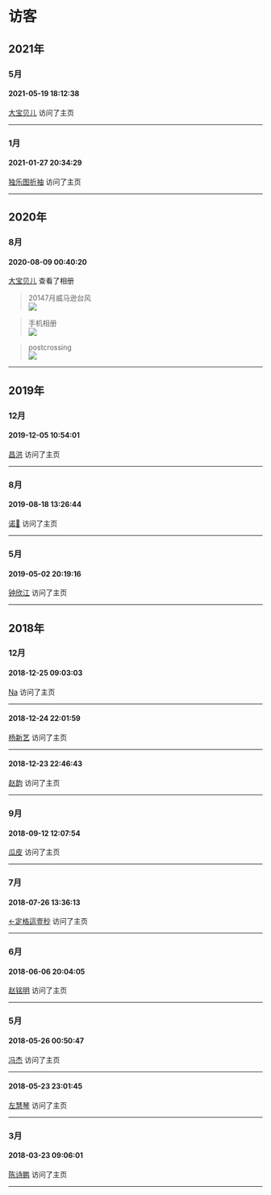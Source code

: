 # 访客
## 2021年
### 5月
#### 2021-05-19 18:12:38  

[大宝贝儿](https://user.qzone.qq.com/2542864301) 访问了主页  

---
### 1月
#### 2021-01-27 20:34:29  

[独乐图折袖](https://user.qzone.qq.com/864540751) 访问了主页  

---
## 2020年
### 8月
#### 2020-08-09 00:40:20  

[大宝贝儿](https://user.qzone.qq.com/2542864301) 查看了相册  
> 20147月威马逊台风  
![](images/D2674FB9.jpeg)  


> 手机相册  
![](images/231612A3.jpeg)  


> postcrossing  
![](images/8EB81418.jpeg)  

  


---
## 2019年
### 12月
#### 2019-12-05 10:54:01  

[昌洪](https://user.qzone.qq.com/512417848) 访问了主页  

---
### 8月
#### 2019-08-18 13:26:44  

[诺🤡](https://user.qzone.qq.com/14452446) 访问了主页  

---
### 5月
#### 2019-05-02 20:19:16  

[钟欣江](https://user.qzone.qq.com/379510281) 访问了主页  

---
## 2018年
### 12月
#### 2018-12-25 09:03:03  

[Na](https://user.qzone.qq.com/729135249) 访问了主页  

---
#### 2018-12-24 22:01:59  

[杨新艺](https://user.qzone.qq.com/654609662) 访问了主页  

---
#### 2018-12-23 22:46:43  

[赵韵](https://user.qzone.qq.com/496639533) 访问了主页  

---
### 9月
#### 2018-09-12 12:07:54  

[瓜皮](https://user.qzone.qq.com/357218004) 访问了主页  

---
### 7月
#### 2018-07-26 13:36:13  

[←定格這壹秒](https://user.qzone.qq.com/342545198) 访问了主页  

---
### 6月
#### 2018-06-06 20:04:05  

[赵铭明](https://user.qzone.qq.com/452244397) 访问了主页  

---
### 5月
#### 2018-05-26 00:50:47  

[冯杰](https://user.qzone.qq.com/1584438972) 访问了主页  

---
#### 2018-05-23 23:01:45  

[左慧琴](https://user.qzone.qq.com/774238362) 访问了主页  

---
### 3月
#### 2018-03-23 09:06:01  

[陈诗鹏](https://user.qzone.qq.com/1040724714) 访问了主页  

---